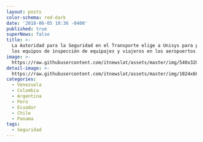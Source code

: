```yaml
---
layout: posts
color-schema: red-dark
date: '2018-06-05 10:36 -0400'
published: true
superNews: false
title: >-
  La Autoridad para la Seguridad en el Transporte elige a Unisys para proteger
  los equipos de inspección de equipajes y viajeros en los aeropuertos de EEUU
image: >-
  https://raw.githubusercontent.com/itnewslat/assets/master/img/540x320/TSA-p.jpg
detail-image: >-
  https://raw.githubusercontent.com/itnewslat/assets/master/img/1024x680/TSA-g.jpg
categories:
  - Venezuela
  - Colombia
  - Argentina
  - Perú
  - Ecuador
  - Chile
  - Panama
tags:
  - Seguridad
---
```

<p style="text-align: justify;"La TSA estadounidense apuesta por las posibilidades que ofrece la microsegmentación con Unisys Stealth para garantizar de forma eficiente la seguridad de los equipajes y viajeros que se gestionan en los más de 400 aeropuertos del país.</p>

<p style="text-align: justify;"Unisys ha anunciado hoy que ha sido la compañía seleccionada por la Autoridad para la Seguridad en el Transporte (TSA en sus siglas en inglés) para desarrollar, implantar y mantener una serie de aplicaciones de misión crítica que conecten, protejan e integren los equipos de escaneo de seguridad en más de 400 aeropuertos estadounidenses.</p>

<p style="text-align: justify;"El proyecto, que cuenta con un presupuesto máximo durante cinco años de 250 millones de dólares, se desarrollará dentro de la red integrada de servicios de soporte del programa de tecnología de seguridad de la TSA y permitirá contar con una plataforma escalable y segura que integre los datos de los pasajeros y de sus equipajes para conocer los riesgos y las amenazas en tiempo real.</p>

<p style="text-align: justify;"Unisys desarrollará aplicaciones completas y ofrecerá servicios de soporte operativo para conectar e integrar hasta 14.000 dispositivos de seguridad de la TSA utilizando la solución Unisys Stealth, con la que se ayuda a las organizaciones de cualquier tamaño a luchar contra el cibercrimen mediante la instalación de elementos de seguridad microsegmentados de forma extremadamente sencilla a lo largo de toda la red. En el caso concreto de la TSA, Stealth conectará y gestionará todos los equipos de inspección en su red global, entre los que se incluyen los sistemas de control de equipajes y personal, para garantizar la seguridad de los viajeros que entran o salen de un aeropuerto de EEUU.</p>

<p style="text-align: justify;"Las soluciones de Stealth ofrecen protección adaptativa a través de la aplicación de tecnologías de microsegmentación en toda la organización, de manera que se consigue que usuarios, datos, aplicaciones y sistemas estén seguros frente a cualquier ciberamenaza. Con la creación de Comunidades de Interés seguras, los usuarios autorizados y los dispositivos de inspección de la TSA conectados se cifran en segmentos independientes, se ocultan de posibles atacantes externos y se protegen de amenazas internas.</p> 

<p style="text-align: justify;"“La solución de Unisys tiene la capacidad de transformar el concepto tradicional de operaciones, ya que permite reconectar de manera inmediata con un control, gestión y supervisión completos dentro de un modelo de red seguro y aislado. Nuestro enfoque permite a la TSA reducir los costes y mejorar la eficiencia garantizando la seguridad de la red”, afirma Amy Rall, vicepresidente de seguridad interior e infraestructuras críticas en Unisys. “El resultado consistirá en un despliegue más seguro y efectivo de unos dispositivos, que tendrán la capacidad de adaptarse más rápidamente a cualquier tecnología de inspección en cualquier aeropuerto del país y garantizar la seguridad de cientos de millones de viajeros”.</p>